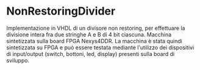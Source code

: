 # NonRestoringDivider
Implementazione in VHDL di un divisore non restoring, per effettuare la divisione intera fra due stringhe A e B di 4 bit ciascuna.
Macchina sintetizzata sulla board FPGA Nexys4DDR.
La macchina è stata quindi sintetizzata su FPGA e può essere
testata mediante l'utilizzo dei dispositivi di input/output (switch, bottoni, led, display) presenti sulla board di sviluppo.
